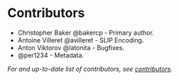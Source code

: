# Contributors

- Christopher Baker @bakercp - Primary author.
- Antoine Villeret @avilleret - SLIP Encoding.
- Anton Viktorov @latonita - Bugfixes.
- @per1234 - Metadata.

_For and up-to-date list of contributors, see [contributors](../graph/contributors)._

